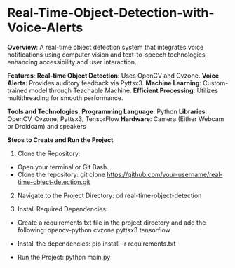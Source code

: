 # Real-Time-Object-Detection-with-Voice-Alerts
**Overview**:
A real-time object detection system that integrates voice notifications using computer vision and text-to-speech technologies, enhancing accessibility and user interaction.

**Features**:
**Real-time Object Detection**: Uses OpenCV and Cvzone.
**Voice Alerts**: Provides auditory feedback via Pyttsx3.
**Machine Learning**: Custom-trained model through Teachable Machine.
**Efficient Processing**: Utilizes multithreading for smooth performance.

**Tools and Technologies**:
**Programming Language**: Python
**Libraries**: OpenCV, Cvzone, Pyttsx3, TensorFlow
**Hardware**: Camera (Either Webcam or Droidcam) and speakers

**Steps to Create and Run the Project**

1)  Clone the Repository:

- Open your terminal or Git Bash.
- Clone the repository:
  git clone https://github.com/your-username/real-time-object-detection.git

2) Navigate to the Project Directory:
   cd real-time-object-detection

3) Install Required Dependencies:
- Create a requirements.txt file in the project directory and add the following:
opencv-python
cvzone
pyttsx3
tensorflow

- Install the dependencies:
  pip install -r requirements.txt
 
- Run the Project:
  python main.py
 
